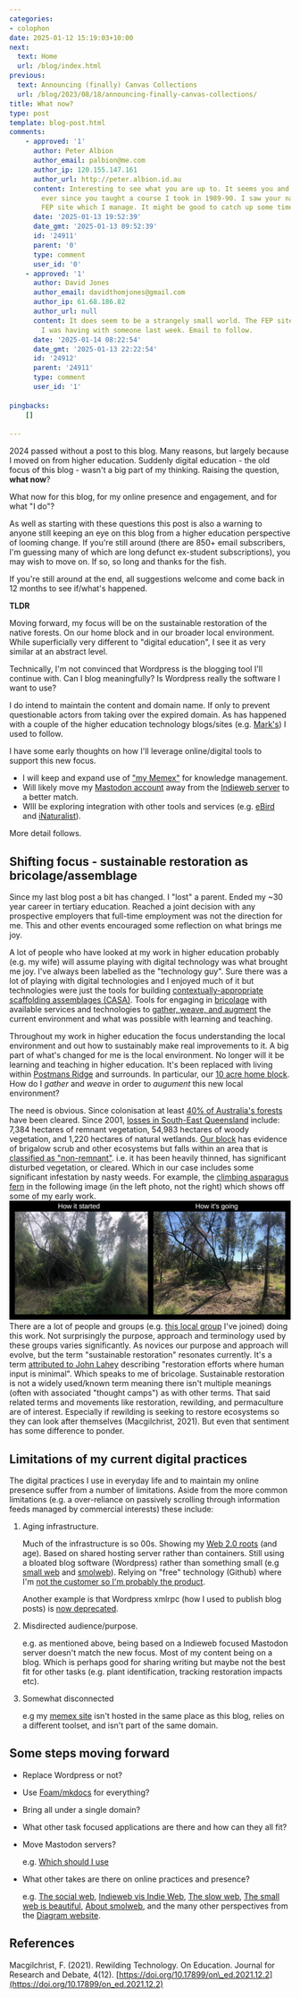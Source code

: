```yaml
---
categories:
- colophon
date: 2025-01-12 15:19:03+10:00
next:
  text: Home
  url: /blog/index.html
previous:
  text: Announcing (finally) Canvas Collections
  url: /blog/2023/08/18/announcing-finally-canvas-collections/
title: What now?
type: post
template: blog-post.html
comments:
    - approved: '1'
      author: Peter Albion
      author_email: palbion@me.com
      author_ip: 120.155.147.161
      author_url: http://peter.albion.id.au
      content: Interesting to see what you are up to. It seems you and I are somehow intertwined
        ever since you taught a course I took in 1989-90. I saw your name pop up in the
        FEP site which I manage. It might be good to catch up some time.
      date: '2025-01-13 19:52:39'
      date_gmt: '2025-01-13 09:52:39'
      id: '24911'
      parent: '0'
      type: comment
      user_id: '0'
    - approved: '1'
      author: David Jones
      author_email: davidthomjones@gmail.com
      author_ip: 61.68.186.82
      author_url: null
      content: It does seem to be a strangely small world. The FEP site came up in a chat
        I was having with someone last week. Email to follow.
      date: '2025-01-14 08:22:54'
      date_gmt: '2025-01-13 22:22:54'
      id: '24912'
      parent: '24911'
      type: comment
      user_id: '1'
    
pingbacks:
    []
    
---
```

2024 passed without a post to this blog. Many reasons, but largely because I moved on from higher education. Suddenly digital education - the old focus of this blog - wasn't a big part of my thinking. Raising the question, **what now**?

What now for this blog, for my online presence and engagement, and for what "I do"?

As well as starting with these questions this post is also a warning to anyone still keeping an eye on this blog from a higher education perspective of looming change. If you're still around (there are 850+ email subscribers, I'm guessing many of which are long defunct ex-student subscriptions), you may wish to move on. If so, so long and thanks for the fish.

If you're still around at the end, all suggestions welcome and come back in 12 months to see if/what's happened.

**TLDR**

Moving forward, my focus will be on the sustainable restoration of the native forests. On our home block and in our broader local environment. While superficially very different to "digital education", I see it as very similar at an abstract level.

Technically, I'm not convinced that Wordpress is the blogging tool I'll continue with. Can I blog meaningfully? Is Wordpress really the software I want to use?

I do intend to maintain the content and domain name. If only to prevent questionable actors from taking over the expired domain. As has happened with a couple of the higher education technology blogs/sites (e.g. [Mark's](https://www.slideshare.net/marksmithers)) I used to follow.

I have some early thoughts on how I'll leverage online/digital tools to support this new focus.

- I will keep and expand use of ["my Memex"](/blog/2020/07/06/designing-a-personal-memex-with-foam/) for knowledge management.
- Will likely move my [Mastodon account](https://indieweb.social/@djplaner) away from the [Indieweb server](https://indieweb.social/explore) to a better match.
- WIll be exploring integration with other tools and services (e.g. [eBird](https://ebird.org/home) and [iNaturalist](https://inaturalist.ala.org.au/)).

More detail follows.

## Shifting focus - sustainable restoration as bricolage/assemblage

Since my last blog post a bit has changed. I "lost" a parent. Ended my ~30 year career in tertiary education. Reached a joint decision with any prospective employers that full-time employment was not the direction for me. This and other events encouraged some reflection on what brings me joy.

A lot of people who have looked at my work in higher education probably (e.g. my wife) will assume playing with digital technology was what brought me joy. I've always been labelled as the "technology guy". Sure there was a lot of playing with digital technologies and I enjoyed much of it but technologies were just the tools for building [contextually-appropriate scaffolding assemblages (CASA)](/blog/2015/10/01/university-e-learning-removing-the-context-and-adding-the-sediment/#casa-context-appropriate-scaffolding-assemblages). Tools for engaging in [bricolage](/blog/2014/09/21/breaking-bad-to-bridge-the-realityrhetoric-chasm/#what-work-gets-done-bricolage-or-strategic) with available services and technologies to [gather, weave, and augment](/blog/2023/02/09/gathers-weavers-and-augmenters-three-principles-for-dynamic-and-sustainable-delivery-of-quality-learning-and-teaching/) the current environment and what was possible with learning and teaching.

Throughout my work in higher education the focus understanding the local environment and out how to sustainably make real improvements to it. A big part of what's changed for me is the local environment. No longer will it be learning and teaching in higher education. It's been replaced with living within [Postmans Ridge](https://en.wikipedia.org/wiki/Postmans_Ridge,_Queensland) and surrounds. In particular, our [10 acre home block](https://djplaner.github.io/memex/sense/landscape-garden/wood-duck-meadows.html). How do I _gather_ and _weave_ in order to _augument_ this new local environment?

The need is obvious. Since colonisation at least [40% of Australia's forests](https://theconversation.com/in-2025-lets-make-it-game-on-not-game-over-for-our-precious-natural-world-245761) have been cleared. Since 2001, [losses in South-East Queensland](https://www.hlw.org.au/region/about/natural-assets/nature#gsc.tab=0) include: 7,384 hectares of remnant vegetation, 54,983 hectares of woody vegetation, and 1,220 hectares of natural wetlands. [Our block](https://djplaner.github.io/memex/sense/landscape-garden/wood-duck-meadows.html) has evidence of brigalow scrub and other ecosystems but falls within an area that is [classified as "non-remnant"](https://www.qld.gov.au/environment/plants-animals/biodiversity/glossary). i.e. it has been heavily thinned, has significant disturbed vegetation, or cleared. Which in our case includes some significant infestation by nasty weeds. For example, the [climbing asparagus fern](https://weeds.brisbane.qld.gov.au/weeds/climbing-asparagus-fern) in the following image (in the left photo, not the right) which shows off some of my early work.![Early clearing. Two images of the same location. The earlier "how it started" image shows significiant asparagus fern overgrowing numerous trees, including a Bunya Pine. The latter "How it's going" shows the same trees with the asparagus fern removed.](images/early-clearing.jpg)There are a lot of people and groups (e.g. [this local group](https://fep.org.au/our-parks/redwood-park/) I've joined) doing this work. Not surprisingly the purpose, approach and terminology used by these groups varies significantly. As novices our purpose and approach will evolve, but the term "sustainable restoration" resonates currently. It's a term [attributed to John Lahey](https://sown.com.au/wp-content/uploads/2020/05/Creek_in_our_backyard_revised_2013.pdf) describing "restoration efforts where human input is minimal". Which speaks to me of bricolage. Sustainable restoration is not a widely used/known term meaning there isn't multiple meanings (often with associated "thought camps") as with other terms. That said related terms and movements like restoration, rewilding, and permaculture are of interest. Especially if rewilding is seeking to restore ecosystems so they can look after themselves (Macgilchrist, 2021). But even that sentiment has some difference to ponder.

## Limitations of my current digital practices

The digital practices I use in everyday life and to maintain my online presence suffer from a number of limitations. Aside from the more common limitations (e.g. a over-reliance on passively scrolling through information feeds managed by commercial interests) these include:

1. Aging infrastructure.
    
    Much of the infrastructure is so 00s. Showing my [Web 2.0 roots](/blog/2007/07/11/cqus-first-web-20-course-site-goes-live/) (and age). Based on shared hosting server rather than containers. Still using a bloated blog software (Wordpress) rather than something small (e.g [small web](https://benhoyt.com/writings/the-small-web-is-beautiful/) and [smolweb](https://smolweb.org/index.html)). Relying on "free" technology (Github) where I'm [not the customer so I'm probably the product](https://sfconservancy.org/blog/2022/jun/30/give-up-github-launch/).
    
    Another example is that Wordpress xmlrpc (how I used to publish blog posts) is [now deprecated](https://www.hostinger.com/tutorials/xmlrpc-wordpress#Why_you_should_disable_xmlrpcphp).
2. Misdirected audience/purpose.
    
    e.g. as mentioned above, being based on a Indieweb focused Mastodon server doesn't match the new focus. Most of my content being on a blog. Which is perhaps good for sharing writing but maybe not the best fit for other tasks (e.g. plant identification, tracking restoration impacts etc).
3. Somewhat disconnected
    
    e.g my [memex site](https://djplaner.github.io/memex/) isn't hosted in the same place as this blog, relies on a different toolset, and isn't part of the same domain.

## Some steps moving forward

- Replace Wordpress or not?
- Use [Foam/mkdocs](https://djplaner.github.io/memex/colophon/colophon.html#other-examples) for everything?
- Bring all under a single domain?
- What other task focused applications are there and how can they all fit?
- Move Mastodon servers?
    
    e.g. [Which should I use](https://www.sciencebase.com/science-blog/which-mastodon-server-should-i-use.html)
- What other takes are there on online practices and presence?
    
    e.g. [The social web](https://manuelmoreale.com/the-social-web), [Indieweb vis Indie Web](https://fyr.io/post/indieweb_vs_indie_web), [The slow web](https://www.jackcheng.com/the-slow-web/), [The small web is beautiful](https://benhoyt.com/writings/the-small-web-is-beautiful/), [About smolweb](https://smolweb.org/index.html), and the many other perspectives from the [Diagram website](https://diagram.website/).

## References

Macgilchrist, F. (2021). Rewilding Technology. On Education. Journal for Research and Debate, 4(12). [https://doi.org/10.17899/on\_ed.2021.12.2](https://doi.org/10.17899/on_ed.2021.12.2)